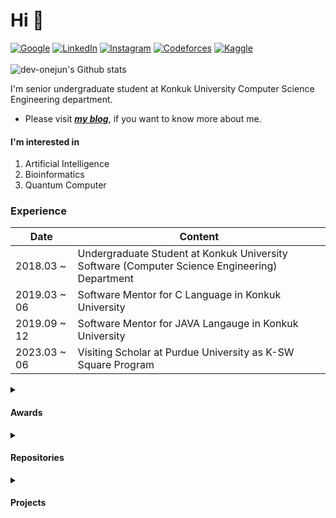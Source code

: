 # Hi 👋

[![Google](https://img.shields.io/badge/google-4285F4?style=for-the-badge&logo=google&logoColor=white)](https://g.dev/dev-onejun)
[![LinkedIn](https://img.shields.io/badge/linkedin-%230077B5.svg?style=for-the-badge&logo=linkedin&logoColor=white)](https://www.linkedin.com/in/dev-onejun/)
[![Instagram](https://img.shields.io/badge/Instagram-%23E4405F.svg?style=for-the-badge&logo=Instagram&logoColor=white)](https://instagram.com/onejun_park)
[![Codeforces](https://img.shields.io/badge/Codeforces-445f9d?style=for-the-badge&logo=Codeforces&logoColor=white)](https://codeforces.com/profile/wjjgjk)
[![Kaggle](https://img.shields.io/badge/Kaggle-035a7d?style=for-the-badge&logo=kaggle&logoColor=white)](https://www.kaggle.com/onejunpark)\
\
![dev-onejun's Github stats](http://github-readme-stats-dev-onejun.vercel.app/api?username=dev-onejun&show_icons=true&theme=tokyonight) <!--theme=onedark-->

I'm senior undergraduate student at Konkuk University Computer Science Engineering department.

- Please visit [___my blog___](https://dev-onejun.github.io), if you want to know more about me.

#### I'm interested in

1. Artificial Intelligence
2. Bioinformatics
3. Quantum Computer

### Experience

|Date|Content|
|----|-------|
|2018.03 \~| Undergraduate Student at Konkuk University Software (Computer Science Engineering) Department |
|2019.03 \~ 06| Software Mentor for C Language in Konkuk University|
|2019.09 \~ 12| Software Mentor for JAVA Langauge in Konkuk University|
|2023.03 \~ 06| Visiting Scholar at Purdue University as K-SW Square Program|

<details markdown=1><summary markdown="span"><h4>Awards</h4></summary>

|Date|Event|Name|Award|
|----|-----|----|-----|
|2022.06.25 ~ 26|Google Developer Group Campus Korea Summer Hackathon|Share Plate|Unicorn awards|
|2023.03.24|Konkuk SW Oriented University Association, SW Open Badge Certificate|-|Open|

</details>

<details markdown=1><summary markdown="span"><h4>Repositories</h4></summary>

|Category|Repository|
|--------|----------|
|Study|[Data Structure](https://github.com/dev-onejun/DataStructure), [Algorithm](https://github.com/dev-onejun/Algorithm-Study), [Web/App/Server](https://github.com/dev-onejun/Self-Study), [Database](https://github.com/dev-onejun/Database), [Artificial Intelligence](https://github.com/dev-onejun/AI-Study), [Qiskit](https://github.com/dev-onejun/qiskit-study)|
|Contribution|[wp2txt](https://github.com/yohasebe/wp2txt), [pynecone](https://github.com/pynecone-io/pynecone)|
|Maintainer|[GitHub-OAuth-Login](https://github.com/dev-onejun/github-oauth-login)|

</details>

<details markdown=1><summary markdown="span"><h4>Projects</h4></summary>

|Name|Description|My Position|
|----|-----------|-----------|
|[Family-Blog](https://github.com/dev-onejun/family-blog)|a Toy Project, ***a photo board*** of my family.|Full-Stack Web Developer|
|[Weltried](https://github.com/Weltried)|a Service recognizing users' sitting posture via ***WELT's smart belts, wearable devices***.|Backend Developer|
|[GitHub Copilot Code Review](https://github.com/dev-onejun/github-copilot-code-review)|a Computer Security Project, ***a review about github copilot's auto-generated code with CodeQL***|-|

</details>
